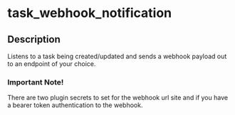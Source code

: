task_webhook_notification
=========================

## Description

Listens to a task being created/updated and sends a webhook payload out to an endpoint of your choice. 


### Important Note!

There are two plugin secrets to set for the webhook url site and if you have a bearer token authentication to the webhook.
